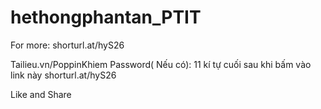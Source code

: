 # hethongphantan_PTIT

For more: shorturl.at/hyS26

Tailieu.vn/PoppinKhiem
Password( Nếu có): 11 kí tự cuối sau khi bấm vào link này shorturl.at/hyS26

Like and Share
